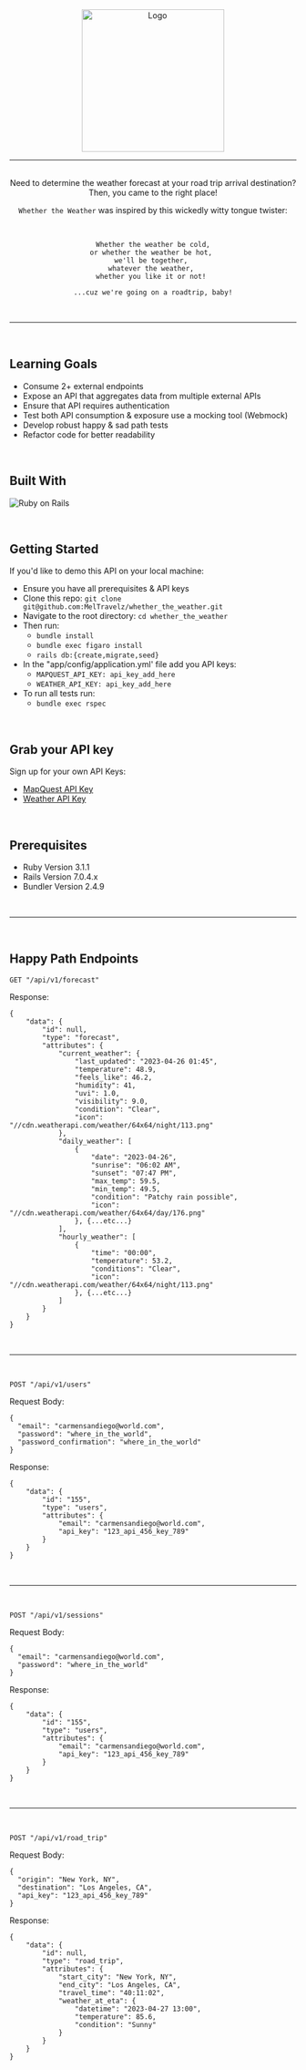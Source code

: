 
<div align="center">
 <img src="https://user-images.githubusercontent.com/116964982/235387042-3de64347-a359-409e-a849-868e9eb74fe9.jpeg" alt="Logo" width="250" height="250">

<br>

---
<br>
Need to determine the weather forecast at your road trip arrival destination?
Then, you came to the right place! 

`Whether the Weather` was inspired by this wickedly witty tongue twister:

<br>
 
```
Whether the weather be cold,
or whether the weather be hot, 
we'll be together, 
whatever the weather, 
whether you like it or not! 

...cuz we're going on a roadtrip, baby!
```
</div>
<br>

---
<br>

## Learning Goals

- Consume 2+ external endpoints
- Expose an API that aggregates data from multiple external APIs
- Ensure that API requires authentication
- Test both API consumption & exposure use a mocking tool (Webmock)
- Develop robust happy & sad path tests 
- Refactor code for better readability

<br>

## Built With
![Ruby on Rails](https://img.shields.io/badge/Ruby_on_Rails-CC0000?style=for-the-badge&logo=ruby-on-rails&logoColor=white)


<br>

## Getting Started

If you'd like to demo this API on your local machine:
- Ensure you have all prerequisites & API keys
- Clone this repo: `git clone git@github.com:MelTravelz/whether_the_weather.git`
- Navigate to the root directory: `cd whether_the_weather`
- Then run:
    - `bundle install`
    - `bundle exec figaro install`
    - `rails db:{create,migrate,seed}`
- In the "app/config/application.yml' file add you API keys:
    - `MAPQUEST_API_KEY: api_key_add_here`
    - `WEATHER_API_KEY: api_key_add_here`
- To run all tests run:
    - `bundle exec rspec` 


<br>

## Grab your API key

Sign up for your own API Keys:
- [MapQuest API Key](https://developer.mapquest.com/user/login/sign-up)
- [Weather API Key](https://www.weatherapi.com/signup.aspx)


<br>

## Prerequisites

- Ruby Version 3.1.1
- Rails Version 7.0.4.x
- Bundler Version 2.4.9

<br>

---
<br>

## Happy Path Endpoints

`GET "/api/v1/forecast"`

Response:
```
{
    "data": {
        "id": null,
        "type": "forecast",
        "attributes": {
            "current_weather": {
                "last_updated": "2023-04-26 01:45",
                "temperature": 48.9,
                "feels_like": 46.2,
                "humidity": 41,
                "uvi": 1.0,
                "visibility": 9.0,
                "condition": "Clear",
                "icon": "//cdn.weatherapi.com/weather/64x64/night/113.png"
            },
            "daily_weather": [
                {
                    "date": "2023-04-26",
                    "sunrise": "06:02 AM",
                    "sunset": "07:47 PM",
                    "max_temp": 59.5,
                    "min_temp": 49.5,
                    "condition": "Patchy rain possible",
                    "icon": "//cdn.weatherapi.com/weather/64x64/day/176.png"
                }, {...etc...}
            ],
            "hourly_weather": [
                {
                    "time": "00:00",
                    "temperature": 53.2,
                    "conditions": "Clear",
                    "icon": "//cdn.weatherapi.com/weather/64x64/night/113.png"
                }, {...etc...}
            ]
        }
    }
}
```

<br>
<hr>
<br>

`POST "/api/v1/users"`

Request Body:
```
{
  "email": "carmensandiego@world.com",
  "password": "where_in_the_world",
  "password_confirmation": "where_in_the_world"
}
```
Response:
```
{
    "data": {
        "id": "155",
        "type": "users",
        "attributes": {
            "email": "carmensandiego@world.com",
            "api_key": "123_api_456_key_789"
        }
    }
}
```

<br>
<hr>
<br>

`POST "/api/v1/sessions"`

Request Body:
```
{
  "email": "carmensandiego@world.com",
  "password": "where_in_the_world"
}
```
Response:
```
{
    "data": {
        "id": "155",
        "type": "users",
        "attributes": {
            "email": "carmensandiego@world.com",
            "api_key": "123_api_456_key_789"
        }
    }
}
```

<br>
<hr>
<br>

`POST "/api/v1/road_trip"`

Request Body:
```
{
  "origin": "New York, NY",
  "destination": "Los Angeles, CA",
  "api_key": "123_api_456_key_789"
}
```
Response: 
```
{
    "data": {
        "id": null,
        "type": "road_trip",
        "attributes": {
            "start_city": "New York, NY",
            "end_city": "Los Angeles, CA",
            "travel_time": "40:11:02",
            "weather_at_eta": {
                "datetime": "2023-04-27 13:00",
                "temperature": 85.6,
                "condition": "Sunny"
            }
        }
    }
}
```
